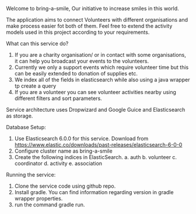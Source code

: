 Welcome to bring-a-smile, Our initiative to increase smiles in this world. 

The application aims to connect Volunteers with different organisations and make process easier fot both of them. 
Feel free to extend the activity models used in this project according to your requirements.

What can this service do?
1. If you are a charity organisation/ or in contact with some organisations, it can help you broadcast your events to the volunteers.
2. Currently we only a support events which require volunteer time but this can be easily extended to donation of supplies etc.
3. We index all of the fields in elasticsearch while also using a java wrapper tp create a query
4. If you are a volunteer you can see volunteer activities nearby using different filters and sort parameters.


Service architecture uses Dropwizard and Google Guice and Elasticsearch as storage.

Database Setup:
1. Use Elasticsearch 6.0.0 for this service. Download from https://www.elastic.co/downloads/past-releases/elasticsearch-6-0-0
2. Configure cluster name as bring-a-smile
3. Create the following indices in ElasticSearch.
    a. auth
    b. volunteer
    c. coordinator
    d. activity
    e. association
    
Running the service:
1. Clone the service code using github repo.
2. Install gradle. You can find information regarding version in gradle wrapper properties.
3. run the command gradle run.
    


